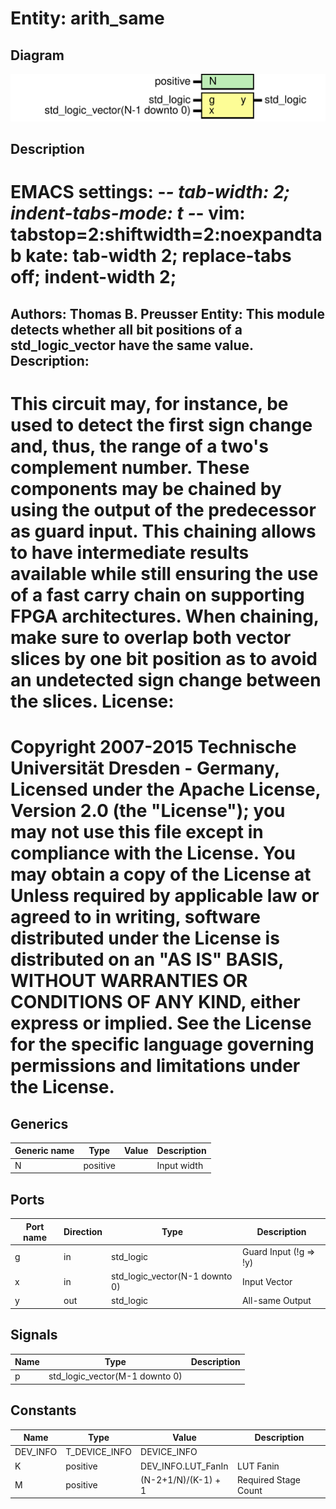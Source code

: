 # Entity: arith_same

## Diagram

![Diagram](arith_same.svg "Diagram")
## Description

EMACS settings: -*-	tab-width: 2; indent-tabs-mode: t -*-
vim: tabstop=2:shiftwidth=2:noexpandtab
kate: tab-width 2; replace-tabs off; indent-width 2;
=============================================================================
Authors:					Thomas B. Preusser
Entity:					This module detects whether all bit positions of a std_logic_vector have the same value.
Description:
-------------------------------------
This circuit may, for instance, be used to detect the first sign change
and, thus, the range of a two's complement number.
These components may be chained by using the output of the predecessor as
guard input. This chaining allows to have intermediate results available
while still ensuring the use of a fast carry chain on supporting FPGA
architectures. When chaining, make sure to overlap both vector slices by one
bit position as to avoid an undetected sign change between the slices.
License:
=============================================================================
Copyright 2007-2015 Technische Universität Dresden - Germany,
Licensed under the Apache License, Version 2.0 (the "License");
you may not use this file except in compliance with the License.
You may obtain a copy of the License at
Unless required by applicable law or agreed to in writing, software
distributed under the License is distributed on an "AS IS" BASIS,
WITHOUT WARRANTIES OR CONDITIONS OF ANY KIND, either express or implied.
See the License for the specific language governing permissions and
limitations under the License.
=============================================================================
## Generics

| Generic name | Type     | Value | Description |
| ------------ | -------- | ----- | ----------- |
| N            | positive |       | Input width |
## Ports

| Port name | Direction | Type                           | Description            |
| --------- | --------- | ------------------------------ | ---------------------- |
| g         | in        | std_logic                      | Guard Input (!g => !y) |
| x         | in        | std_logic_vector(N-1 downto 0) | Input Vector           |
| y         | out       | std_logic                      | All-same Output        |
## Signals

| Name | Type                           | Description |
| ---- | ------------------------------ | ----------- |
| p    | std_logic_vector(M-1 downto 0) |             |
## Constants

| Name     | Type          | Value                | Description          |
| -------- | ------------- | -------------------- | -------------------- |
| DEV_INFO | T_DEVICE_INFO |  DEVICE_INFO         |                      |
| K        | positive      |  DEV_INFO.LUT_FanIn  | LUT Fanin            |
| M        | positive      |  (N-2+1/N)/(K-1) + 1 | Required Stage Count |
